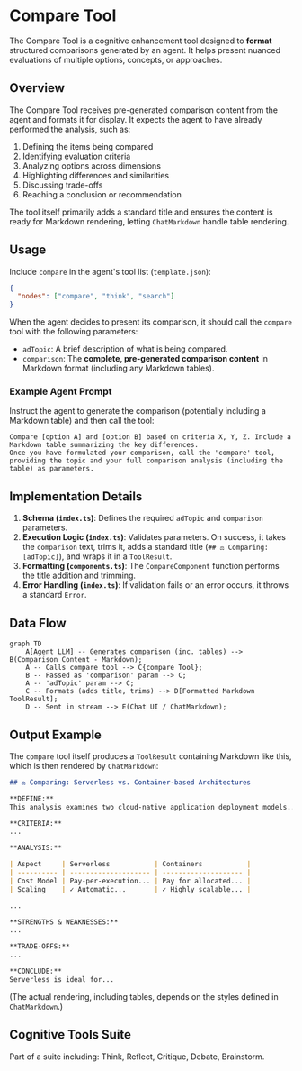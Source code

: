 # Compare Tool

The Compare Tool is a cognitive enhancement tool designed to **format** structured comparisons generated by an agent. It helps present nuanced evaluations of multiple options, concepts, or approaches.

## Overview

The Compare Tool receives pre-generated comparison content from the agent and formats it for display. It expects the agent to have already performed the analysis, such as:

1. Defining the items being compared
2. Identifying evaluation criteria
3. Analyzing options across dimensions
4. Highlighting differences and similarities
5. Discussing trade-offs
6. Reaching a conclusion or recommendation

The tool itself primarily adds a standard title and ensures the content is ready for Markdown rendering, letting `ChatMarkdown` handle table rendering.

## Usage

Include `compare` in the agent's tool list (`template.json`):

```json
{
  "nodes": ["compare", "think", "search"]
}
```

When the agent decides to present its comparison, it should call the `compare` tool with the following parameters:

- `adTopic`: A brief description of what is being compared.
- `comparison`: The **complete, pre-generated comparison content** in Markdown format (including any Markdown tables).

### Example Agent Prompt

Instruct the agent to generate the comparison (potentially including a Markdown table) and then call the tool:

```
Compare [option A] and [option B] based on criteria X, Y, Z. Include a Markdown table summarizing the key differences.
Once you have formulated your comparison, call the 'compare' tool, providing the topic and your full comparison analysis (including the table) as parameters.
```

## Implementation Details

1.  **Schema (`index.ts`)**: Defines the required `adTopic` and `comparison` parameters.
2.  **Execution Logic (`index.ts`)**: Validates parameters. On success, it takes the `comparison` text, trims it, adds a standard title (`## ⚖️ Comparing: [adTopic]`), and wraps it in a `ToolResult`.
3.  **Formatting (`components.ts`)**: The `CompareComponent` function performs the title addition and trimming.
4.  **Error Handling (`index.ts`)**: If validation fails or an error occurs, it throws a standard `Error`.

## Data Flow

```mermaid
graph TD
    A[Agent LLM] -- Generates comparison (inc. tables) --> B(Comparison Content - Markdown);
    A -- Calls compare tool --> C{compare Tool};
    B -- Passed as 'comparison' param --> C;
    A -- 'adTopic' param --> C;
    C -- Formats (adds title, trims) --> D[Formatted Markdown ToolResult];
    D -- Sent in stream --> E(Chat UI / ChatMarkdown);
```

## Output Example

The `compare` tool itself produces a `ToolResult` containing Markdown like this, which is then rendered by `ChatMarkdown`:

```markdown
## ⚖️ Comparing: Serverless vs. Container-based Architectures

**DEFINE:**
This analysis examines two cloud-native application deployment models...

**CRITERIA:**
...

**ANALYSIS:**

| Aspect     | Serverless           | Containers           |
| ---------- | -------------------- | -------------------- |
| Cost Model | Pay-per-execution... | Pay for allocated... |
| Scaling    | ✓ Automatic...       | ✓ Highly scalable... |

...

**STRENGTHS & WEAKNESSES:**
...

**TRADE-OFFS:**
...

**CONCLUDE:**
Serverless is ideal for...
```

(The actual rendering, including tables, depends on the styles defined in `ChatMarkdown`.)

## Cognitive Tools Suite

Part of a suite including: Think, Reflect, Critique, Debate, Brainstorm.
